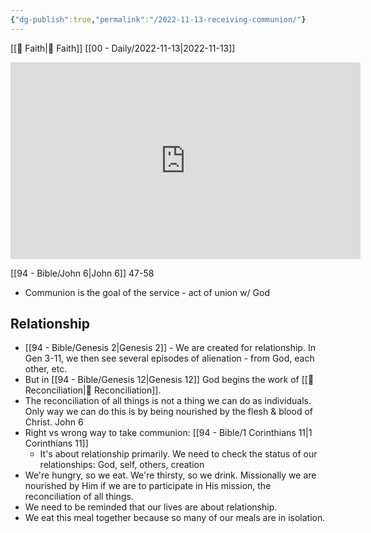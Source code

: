 ```yaml
---
{"dg-publish":true,"permalink":"/2022-11-13-receiving-communion/"}
---
```



[[📘 Faith\|📘 Faith]] [[00 - Daily/2022-11-13\|2022-11-13]]

<iframe width="560" height="315" src="https://www.youtube.com/embed/sSl4yYrKfPs" title="YouTube video player" frameborder="0" allow="accelerometer; autoplay; clipboard-write; encrypted-media; gyroscope; picture-in-picture" allowfullscreen></iframe>

[[94 - Bible/John 6\|John 6]] 47-58

* Communion is the goal of the service - act of union w/ God

## Relationship

* [[94 - Bible/Genesis 2\|Genesis 2]] - We are created for relationship. In Gen 3-11, we then see several episodes of alienation - from God, each other, etc.
* But in [[94 - Bible/Genesis 12\|Genesis 12]] God begins the work of [[📘 Reconciliation\|📘 Reconciliation]].
* The reconciliation of all things is not a thing we can do as individuals. Only way we can do this is by being nourished by the flesh & blood of Christ. John 6
* Right vs wrong way to take communion: [[94 - Bible/1 Corinthians 11\|1 Corinthians 11]]
    * It's about relationship primarily. We need to check the status of our relationships: God, self, others, creation
* We're hungry, so we eat. We're thirsty, so we drink. Missionally we are nourished by Him if we are to participate in His mission, the reconciliation of all things.
* We need to be reminded that our lives are about relationship.
* We eat this meal together because so many of our meals are in isolation.
